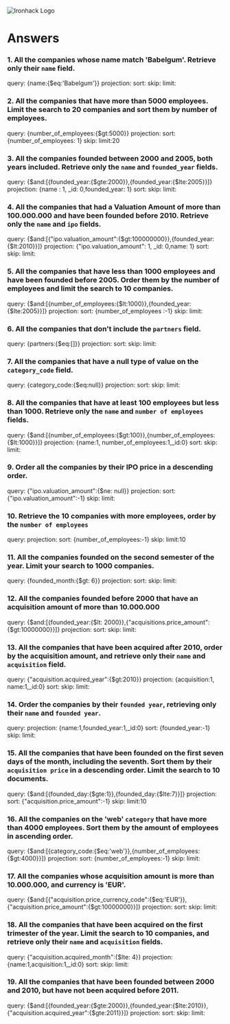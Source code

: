 ![Ironhack Logo](https://i.imgur.com/1QgrNNw.png)

# Answers

### 1. All the companies whose name match 'Babelgum'. Retrieve only their `name` field.

<!-- Your Code Goes Here -->
query: {name:{$eq:'Babelgum'}}
projection: 
sort: 
skip: 
limit:


### 2. All the companies that have more than 5000 employees. Limit the search to 20 companies and sort them by **number of employees**.

<!-- Your Code Goes Here -->
query: {number_of_employees:{$gt:5000}}
projection: 
sort: {number_of_employees: 1}
skip: 
limit:20

### 3. All the companies founded between 2000 and 2005, both years included. Retrieve only the `name` and `founded_year` fields.

<!-- Your Code Goes Here -->
query: {$and:[{founded_year:{$gte:2000}},{founded_year:{$lte:2005}}]}
projection: {name : 1, _id: 0,founded_year: 1}
sort: 
skip: 
limit:

### 4. All the companies that had a Valuation Amount of more than 100.000.000 and have been founded before 2010. Retrieve only the `name` and `ipo` fields.

<!-- Your Code Goes Here -->
query: {$and:[{"ipo.valuation_amount":{$gt:100000000}},{founded_year:{$lt:2010}}]}
projection: {"ipo.valuation_amount": 1, _id: 0,name: 1}
sort: 
skip: 
limit:

### 5. All the companies that have less than 1000 employees and have been founded before 2005. Order them by the number of employees and limit the search to 10 companies.

<!-- Your Code Goes Here -->
query: {$and:[{number_of_employees:{$lt:1000}},{founded_year:{$lte:2005}}]}
projection: 
sort: {number_of_employees :-1}
skip: 
limit:

### 6. All the companies that don't include the `partners` field.

<!-- Your Code Goes Here -->
query: {partners:{$eq:[]}}
projection: 
sort: 
skip: 
limit:

### 7. All the companies that have a null type of value on the `category_code` field.

<!-- Your Code Goes Here -->
query: {category_code:{$eq:null}}
projection: 
sort: 
skip: 
limit:

### 8. All the companies that have at least 100 employees but less than 1000. Retrieve only the `name` and `number of employees` fields.

<!-- Your Code Goes Here -->
query: {$and:[{number_of_employees:{$gt:100}},{number_of_employees:{$lt:1000}}]}
projection: {name:1, number_of_employees:1,_id:0}
sort: 
skip: 
limit:

### 9. Order all the companies by their IPO price in a descending order.

<!-- Your Code Goes Here -->
query: {"ipo.valuation_amount":{$ne: null}}
projection: 
sort: {"ipo.valuation_amount":-1}
skip: 
limit: 
### 10. Retrieve the 10 companies with more employees, order by the `number of employees`

<!-- Your Code Goes Here -->
query: 
projection: 
sort: {number_of_employees:-1}
skip: 
limit:10

### 11. All the companies founded on the second semester of the year. Limit your search to 1000 companies.

<!-- Your Code Goes Here -->
query: {founded_month:{$gt: 6}}
projection: 
sort: 
skip: 
limit:

### 12. All the companies founded before 2000 that have an acquisition amount of more than 10.000.000

<!-- Your Code Goes Here -->
query: {$and:[{founded_year:{$lt: 2000}},{"acquisitions.price_amount":{$gt:10000000}}]}
projection: 
sort: 
skip: 
limit:

### 13. All the companies that have been acquired after 2010, order by the acquisition amount, and retrieve only their `name` and `acquisition` field.

<!-- Your Code Goes Here -->
query: {"acquisition.acquired_year":{$gt:2010}}
projection: {acquisition:1, name:1,_id:0}
sort: 
skip: 
limit:

### 14. Order the companies by their `founded year`, retrieving only their `name` and `founded year`.

<!-- Your Code Goes Here -->
query: 
projection: {name:1,founded_year:1,_id:0}
sort: {founded_year:-1}
skip: 
limit:

### 15. All the companies that have been founded on the first seven days of the month, including the seventh. Sort them by their `acquisition price` in a descending order. Limit the search to 10 documents.

<!-- Your Code Goes Here -->
query: {$and:[{founded_day:{$gte:1}},{founded_day:{$lte:7}}]}
projection: 
sort: {"acquisition.price_amount":-1}
skip: 
limit:10

### 16. All the companies on the 'web' `category` that have more than 4000 employees. Sort them by the amount of employees in ascending order.

<!-- Your Code Goes Here -->
query: {$and:[{category_code:{$eq:'web'}},{number_of_employees:{$gt:4000}}]}
projection: 
sort: {number_of_employees:-1}
skip: 
limit:
### 17. All the companies whose acquisition amount is more than 10.000.000, and currency is 'EUR'.

<!-- Your Code Goes Here -->
query: {$and:[{"acquisition.price_currency_code":{$eq:'EUR'}},{"acquisition.price_amount":{$gt:10000000}}]}
projection: 
sort: 
skip: 
limit:
### 18. All the companies that have been acquired on the first trimester of the year. Limit the search to 10 companies, and retrieve only their `name` and `acquisition` fields.

<!-- Your Code Goes Here -->
query: {"acquisition.acquired_month":{$lte: 4}}
projection: {name:1,acquisition:1,_id:0}
sort: 
skip: 
limit:

### 19. All the companies that have been founded between 2000 and 2010, but have not been acquired before 2011.

<!-- Your Code Goes Here -->
query: {$and:[{founded_year:{$gte:2000}},{founded_year:{$lte:2010}},{"acquisition.acquired_year":{$gte:2011}}]}
projection: 
sort: 
skip: 
limit:
